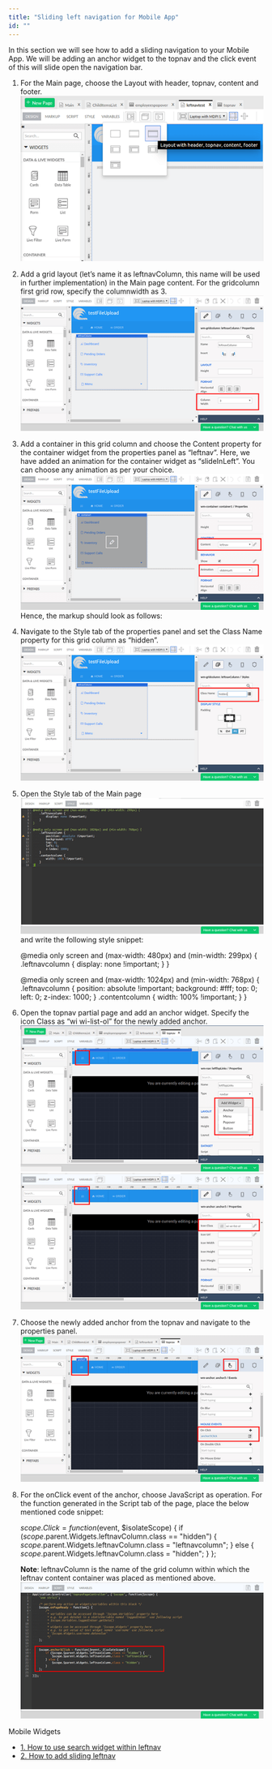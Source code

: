 ```yaml
---
title: "Sliding left navigation for Mobile App"
id: ""
---
```


In this section we will see how to add a sliding navigation to your Mobile App. We will be adding an anchor widget to the topnav and the click event of this will slide open the navigation bar.

1. For the Main page, choose the Layout with header, topnav, content and footer. [![](./assets/sliding_leftnav1.png)](./assets/sliding_leftnav1.png)
2. Add a grid layout (let’s name it as leftnavColumn, this name will be used in further implementation) in the Main page content. For the gridcolumn first grid row, specify the columnwidth as 3. [![](./assets/sliding_leftnav2.png)](./assets/sliding_leftnav2.png)
3. Add a container in this grid column and choose the Content property for the container widget from the properties panel as “leftnav”. Here, we have added an animation for the container widget as “slideInLeft”. You can choose any animation as per your choice. [![](./assets/sliding_leftnav4.png)](./assets/sliding_leftnav4.png) Hence, the markup should look as follows:
    
    <wm-header content="header" name="header" height="auto"></wm-header>
        <wm-top-nav content="topnav" name="top\_nav1"></wm-top-nav>
        <wm-content name="content">
            <wm-page-content columnwidth="12" name="mainContent" padding="unset 15px">
                <wm-layoutgrid name="layoutgrid1">
                    <wm-gridrow name="gridrow1">
                        <wm-gridcolumn columnwidth="3" name="leftnavColumn" class="hidden">
                            <wm-container name="container1" content="leftnav" animation="slideInLeft"></wm-container>
                        </wm-gridcolumn>
                    </wm-gridrow>
                </wm-layoutgrid>
            </wm-page-content>
        </wm-content>
        <wm-footer name="footer" content="footer"></wm-footer>
    
4. Navigate to the Style tab of the properties panel and set the Class Name property for this grid column as “hidden”. [![](./assets/sliding_leftnav3.png)](./assets/sliding_leftnav3.png)
5. Open the Style tab of the Main page [![](./assets/sliding_leftnav5.png)](./assets/sliding_leftnav5.png) and write the following style snippet:
    
    @media only screen and (max-width: 480px) and (min-width: 299px) {
        .leftnavcolumn {
            display: none !important;
        }
    }
    
    @media only screen and (max-width: 1024px) and (min-width: 768px) {
        .leftnavcolumn {
            position: absolute !important;
            background: #fff;
            top: 0;
            left: 0;
            z-index: 1000;
        }
        .contentcolumn {
            width: 100% !important;
        }
    }
    
6. Open the topnav partial page and add an anchor widget. Specify the icon Class as “wi wi-list-ol” for the newly added anchor. [![](./assets/sliding_leftnav6.png)](./assets/sliding_leftnav6.png) [![](./assets/sliding_leftnav7.png)](./assets/sliding_leftnav7.png)
7. Choose the newly added anchor from the topnav and navigate to the properties panel. [![](./assets/sliding_leftnav8.png)](./assets/sliding_leftnav8.png)
8. For the onClick event of the anchor, choose JavaScript as operation. For the function generated in the Script tab of the page, place the below mentioned code snippet:
    
    $scope.Click = function($event, $isolateScope) {
            if ($scope.$parent.Widgets.leftnavColumn.class == "hidden") {
                $scope.$parent.Widgets.leftnavColumn.class = "leftnavcolumn";
            } else {
                $scope.$parent.Widgets.leftnavColumn.class = "hidden";
            }
        };
    
    **Note**: leftnavColumn is the name of the grid column within which the leftnav content container was placed as mentioned above. [![](./assets/sliding_leftnav9.png)](./assets/sliding_leftnav9.png)

Mobile Widgets

- [1\. How to use search widget within leftnav](/learn/how-tos/using-search-widget-within-navbar/)
- [2\. How to add sliding leftnav](/learn/how-tos/sliding-leftnav-mobile-app/)
